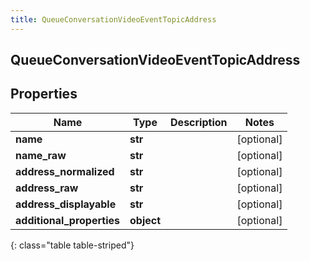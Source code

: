 ```yaml
---
title: QueueConversationVideoEventTopicAddress
---
```

## QueueConversationVideoEventTopicAddress

## Properties

|Name | Type | Description | Notes|
|------------ | ------------- | ------------- | -------------|
| **name** | **str** |  | [optional] |
| **name_raw** | **str** |  | [optional] |
| **address_normalized** | **str** |  | [optional] |
| **address_raw** | **str** |  | [optional] |
| **address_displayable** | **str** |  | [optional] |
| **additional_properties** | **object** |  | [optional] |
{: class="table table-striped"}


